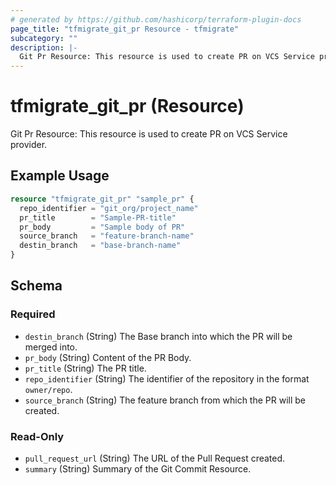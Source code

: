 ```yaml
---
# generated by https://github.com/hashicorp/terraform-plugin-docs
page_title: "tfmigrate_git_pr Resource - tfmigrate"
subcategory: ""
description: |-
  Git Pr Resource: This resource is used to create PR on VCS Service provider.
---
```


# tfmigrate_git_pr (Resource)

Git Pr Resource: This resource is used to create PR on VCS Service provider.

## Example Usage

```terraform
resource "tfmigrate_git_pr" "sample_pr" {
  repo_identifier = "git_org/project_name"
  pr_title        = "Sample-PR-title"
  pr_body         = "Sample body of PR"
  source_branch   = "feature-branch-name"
  destin_branch   = "base-branch-name"
}
```

<!-- schema generated by tfplugindocs -->
## Schema

### Required

- `destin_branch` (String) The Base branch into which the PR will be merged into.
- `pr_body` (String) Content of the PR Body.
- `pr_title` (String) The PR title.
- `repo_identifier` (String) The identifier of the repository in the format `owner/repo`.
- `source_branch` (String) The feature branch from which the PR will be created.

### Read-Only

- `pull_request_url` (String) The URL of the Pull Request created.
- `summary` (String) Summary of the Git Commit Resource.
